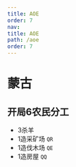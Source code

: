 ```yaml
---
title: AOE
order: 7
nav:
title: AOE
path: /aoe
order: 7
---
```


# 蒙古

## 开局6农民分工
- 3杀羊
- 1造采矿场 `QR`
- 1造伐木场 `QE`
- 1造房屋   `QQ`

